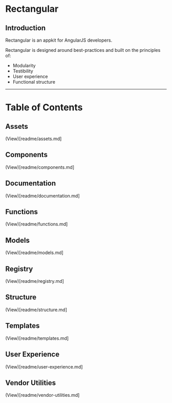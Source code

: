 # Rectangular

## Introduction
Rectangular is an appkit for AngularJS developers.

Rectangular is designed around best-practices and built on the principles of:
- Modularity
- Testibility
- User experience
- Functional structure

---

# Table of Contents

## Assets
(View)[readme/assets.md]

## Components
(View)[readme/components.md]

## Documentation
(View)[readme/documentation.md]

## Functions
(View)[readme/functions.md]

## Models
(View)[readme/models.md]

## Registry
(View)[readme/registry.md]

## Structure
(View)[readme/structure.md]

## Templates
(View)[readme/templates.md]

## User Experience
(View)[readme/user-experience.md]

## Vendor Utilities
(View)[readme/vendor-utilities.md]
